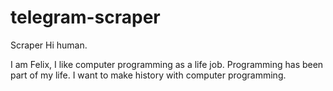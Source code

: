# telegram-scraper
Scraper
Hi human.

I am Felix, I like computer programming as a life job.
Programming has been part of my life.
I want to make history with computer programming.
